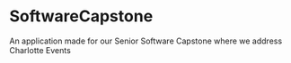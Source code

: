 # SoftwareCapstone
An application made for our Senior Software Capstone where we address Charlotte Events  
